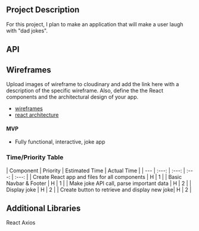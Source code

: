 

## Project Description

For this project, I plan to make an application that will make a user laugh with "dad jokes". 
## API



## Wireframes

Upload images of wireframe to cloudinary and add the link here with a description of the specific wireframe. Also, define the the React components and the architectural design of your app.

- [wireframes](https://wireframepro.mockflow.com/view/green-proj2-wireframe)
- [react architecture](https://sitemap.mockflow.com/view/green-proj2-architecture)



#### MVP 
- Fully functional, interactive, joke app

### Time/Priority Table
| Component | Priority | Estimated Time | Actual Time |
| --- | :---: |  :---: | :---: | :---: |
| Create React app and files for all components | H | 1 | 
| Basic Navbar & Footer | H | 1 |
| Make joke API call, parse important data | H | 2 |
| Display joke | H | 2 |
| Create button to retrieve and display new joke| H | 2 |


## Additional Libraries
React
Axios

